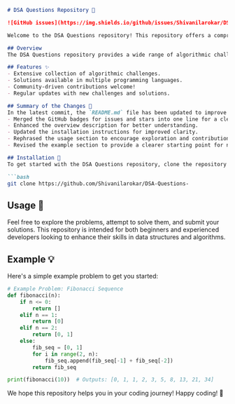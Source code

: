 ```markdown
# DSA Questions Repository 🚀

![GitHub issues](https://img.shields.io/github/issues/Shivanilarokar/DSA-Questions-) ![GitHub stars](https://img.shields.io/github/stars/Shivanilarokar/DSA-Questions-)

Welcome to the DSA Questions repository! This repository offers a comprehensive collection of data structure and algorithmic challenges designed to help developers improve their coding skills. We welcome community-driven contributions!

## Overview
The DSA Questions repository provides a wide range of algorithmic challenges aimed at enhancing your coding abilities. Whether you're preparing for interviews or simply looking to refine your skills, you'll find various problems to solve.

## Features ✨
- Extensive collection of algorithmic challenges.
- Solutions available in multiple programming languages.
- Community-driven contributions welcome!
- Regular updates with new challenges and solutions.

## Summary of the Changes 📝
In the latest commit, the `README.md` file has been updated to improve clarity and enhance the overall presentation of the repository. Key changes include:
- Merged the GitHub badges for issues and stars into one line for a cleaner look.
- Enhanced the overview description for better understanding.
- Updated the installation instructions for improved clarity.
- Rephrased the usage section to encourage exploration and contributions.
- Revised the example section to provide a clearer starting point for new users.

## Installation 🔧
To get started with the DSA Questions repository, clone the repository using the following command:

```bash
git clone https://github.com/Shivanilarokar/DSA-Questions-
```

## Usage 📖
Feel free to explore the problems, attempt to solve them, and submit your solutions. This repository is intended for both beginners and experienced developers looking to enhance their skills in data structures and algorithms.

## Example 💡
Here's a simple example problem to get you started:

```python
# Example Problem: Fibonacci Sequence
def fibonacci(n):
    if n <= 0:
        return []
    elif n == 1:
        return [0]
    elif n == 2:
        return [0, 1]
    else:
        fib_seq = [0, 1]
        for i in range(2, n):
            fib_seq.append(fib_seq[-1] + fib_seq[-2])
        return fib_seq

print(fibonacci(10))  # Outputs: [0, 1, 1, 2, 3, 5, 8, 13, 21, 34]
```

We hope this repository helps you in your coding journey! Happy coding! 🎉
```